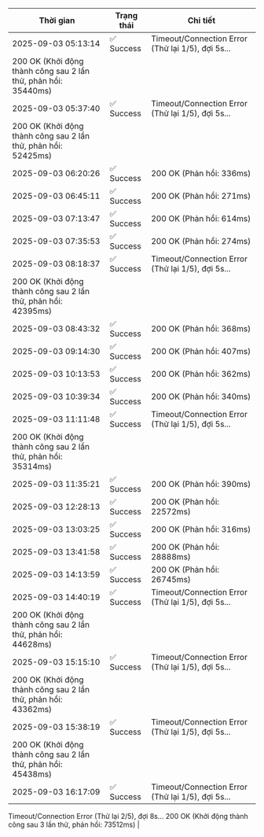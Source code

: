 | Thời gian | Trạng thái | Chi tiết |
|---|---|---|
| 2025-09-03 05:13:14 | ✅ Success | Timeout/Connection Error (Thử lại 1/5), đợi 5s...
200 OK (Khởi động thành công sau 2 lần thử, phản hồi: 35440ms) |
| 2025-09-03 05:37:40 | ✅ Success | Timeout/Connection Error (Thử lại 1/5), đợi 5s...
200 OK (Khởi động thành công sau 2 lần thử, phản hồi: 52425ms) |
| 2025-09-03 06:20:26 | ✅ Success | 200 OK (Phản hồi: 336ms) |
| 2025-09-03 06:45:11 | ✅ Success | 200 OK (Phản hồi: 271ms) |
| 2025-09-03 07:13:47 | ✅ Success | 200 OK (Phản hồi: 614ms) |
| 2025-09-03 07:35:53 | ✅ Success | 200 OK (Phản hồi: 274ms) |
| 2025-09-03 08:18:37 | ✅ Success | Timeout/Connection Error (Thử lại 1/5), đợi 5s...
200 OK (Khởi động thành công sau 2 lần thử, phản hồi: 42395ms) |
| 2025-09-03 08:43:32 | ✅ Success | 200 OK (Phản hồi: 368ms) |
| 2025-09-03 09:14:30 | ✅ Success | 200 OK (Phản hồi: 407ms) |
| 2025-09-03 10:13:53 | ✅ Success | 200 OK (Phản hồi: 362ms) |
| 2025-09-03 10:39:34 | ✅ Success | 200 OK (Phản hồi: 340ms) |
| 2025-09-03 11:11:48 | ✅ Success | Timeout/Connection Error (Thử lại 1/5), đợi 5s...
200 OK (Khởi động thành công sau 2 lần thử, phản hồi: 35314ms) |
| 2025-09-03 11:35:21 | ✅ Success | 200 OK (Phản hồi: 390ms) |
| 2025-09-03 12:28:13 | ✅ Success | 200 OK (Phản hồi: 22572ms) |
| 2025-09-03 13:03:25 | ✅ Success | 200 OK (Phản hồi: 316ms) |
| 2025-09-03 13:41:58 | ✅ Success | 200 OK (Phản hồi: 28888ms) |
| 2025-09-03 14:13:59 | ✅ Success | 200 OK (Phản hồi: 26745ms) |
| 2025-09-03 14:40:19 | ✅ Success | Timeout/Connection Error (Thử lại 1/5), đợi 5s...
200 OK (Khởi động thành công sau 2 lần thử, phản hồi: 44628ms) |
| 2025-09-03 15:15:10 | ✅ Success | Timeout/Connection Error (Thử lại 1/5), đợi 5s...
200 OK (Khởi động thành công sau 2 lần thử, phản hồi: 43362ms) |
| 2025-09-03 15:38:19 | ✅ Success | Timeout/Connection Error (Thử lại 1/5), đợi 5s...
200 OK (Khởi động thành công sau 2 lần thử, phản hồi: 45438ms) |
| 2025-09-03 16:17:09 | ✅ Success | Timeout/Connection Error (Thử lại 1/5), đợi 5s...
Timeout/Connection Error (Thử lại 2/5), đợi 8s...
200 OK (Khởi động thành công sau 3 lần thử, phản hồi: 73512ms) |

